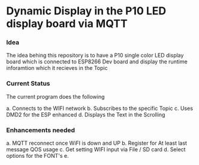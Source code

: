 # Dynamic Display in the P10 LED display board via MQTT 

### Idea 
The idea behing this repository is to have a P10 single color LED display board which is connected to ESP8266 Dev board and display the runtime inforamtion which it recieves in the Topic


### Current Status 
The current program does the following 

  a. Connects to the WIFI network 
  b. Subscribes to the specific Topic 
  c. Uses DMD2 for the ESP enhanced 
  d. Displays the Text in the Scrolling
  
  
### Enhancements needed 

  a. MQTT reconnect once WiFI is down and UP
  b. Register for At least last message QOS usage
  c. Get setting WIFI input via File / SD card 
  d. Select options for the FONT's 
  e. 
  
  
